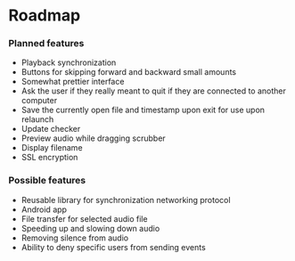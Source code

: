 # Roadmap
### Planned features
* Playback synchronization
* Buttons for skipping forward and backward small amounts
* Somewhat prettier interface
* Ask the user if they really meant to quit if they are connected to another computer
* Save the currently open file and timestamp upon exit for use upon relaunch
* Update checker
* Preview audio while dragging scrubber
* Display filename
* SSL encryption

### Possible features
* Reusable library for synchronization networking protocol
* Android app
* File transfer for selected audio file
* Speeding up and slowing down audio
* Removing silence from audio
* Ability to deny specific users from sending events